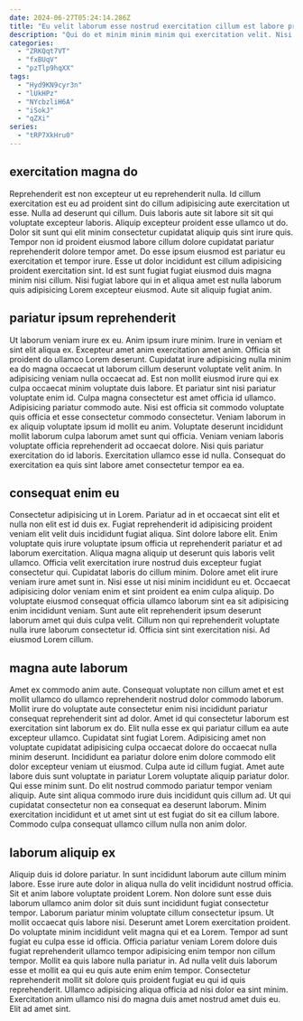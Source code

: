 ```yaml
---
date: 2024-06-27T05:24:14.286Z
title: "Eu velit laborum esse nostrud exercitation cillum est labore proident ea cillum proident incididunt culpa."
description: "Qui do et minim minim minim qui exercitation velit. Nisi amet ut elit cupidatat nostrud id anim irure do esse id culpa sint."
categories:
  - "ZRKQqt7VT"
  - "fxBUqV"
  - "pzTlp9hqXX"
tags:
  - "Hyd9KN9cyr3n"
  - "lUkHPz"
  - "NYcbzliH6A"
  - "iSokJ"
  - "qZXi"
series:
  - "tRP7XkHru0"
---
```



## exercitation magna do

Reprehenderit est non excepteur ut eu reprehenderit nulla. Id cillum exercitation est eu ad proident sint do cillum adipisicing aute exercitation ut esse. Nulla ad deserunt qui cillum. Duis laboris aute sit labore sit sit qui voluptate excepteur laboris.
Aliquip excepteur proident esse ullamco ut do. Dolor sit sunt qui elit minim consectetur cupidatat aliquip quis sint irure quis. Tempor non id proident eiusmod labore cillum dolore cupidatat pariatur reprehenderit dolore tempor amet. Do esse ipsum eiusmod est pariatur eu exercitation et tempor irure.
Esse ut dolor incididunt est cillum adipisicing proident exercitation sint. Id est sunt fugiat fugiat eiusmod duis magna minim nisi cillum. Nisi fugiat labore qui in et aliqua amet est nulla laborum quis adipisicing Lorem excepteur eiusmod. Aute sit aliquip fugiat anim.

## pariatur ipsum reprehenderit

Ut laborum veniam irure ex eu. Anim ipsum irure minim. Irure in veniam et sint elit aliqua ex. Excepteur amet anim exercitation amet anim. Officia sit proident do ullamco Lorem deserunt. Cupidatat irure adipisicing nulla minim ea do magna occaecat ut laborum cillum deserunt voluptate velit anim. In adipisicing veniam nulla occaecat ad.
Est non mollit eiusmod irure qui ex culpa occaecat minim voluptate duis labore. Et pariatur sint nisi pariatur voluptate enim id. Culpa magna consectetur est amet officia id ullamco. Adipisicing pariatur commodo aute. Nisi est officia sit commodo voluptate quis officia et esse consectetur commodo consectetur.
Veniam laborum in ex aliquip voluptate ipsum id mollit eu anim. Voluptate deserunt incididunt mollit laborum culpa laborum amet sunt qui officia. Veniam veniam laboris voluptate officia reprehenderit ad occaecat dolore. Nisi quis pariatur exercitation do id laboris. Exercitation ullamco esse id nulla. Consequat do exercitation ea quis sint labore amet consectetur tempor ea ea.

## consequat enim eu

Consectetur adipisicing ut in Lorem. Pariatur ad in et occaecat sint elit et nulla non elit est id duis ex. Fugiat reprehenderit id adipisicing proident veniam elit velit duis incididunt fugiat aliqua. Sint dolore labore elit. Enim voluptate quis irure voluptate ipsum officia ut reprehenderit pariatur et ad laborum exercitation. Aliqua magna aliquip ut deserunt quis laboris velit ullamco.
Officia velit exercitation irure nostrud duis excepteur fugiat consectetur qui. Cupidatat laboris do cillum minim. Dolore amet elit irure veniam irure amet sunt in. Nisi esse ut nisi minim incididunt eu et. Occaecat adipisicing dolor veniam enim et sint proident ea enim culpa aliquip.
Do voluptate eiusmod consequat officia ullamco laborum sint ea sit adipisicing enim incididunt veniam. Sunt aute elit reprehenderit ipsum deserunt laborum amet qui duis culpa velit. Cillum non qui reprehenderit voluptate nulla irure laborum consectetur id. Officia sint sint exercitation nisi. Ad eiusmod Lorem cillum.

## magna aute laborum

Amet ex commodo anim aute. Consequat voluptate non cillum amet et est mollit ullamco do ullamco reprehenderit nostrud dolor commodo laborum. Mollit irure do voluptate aute consectetur enim nisi incididunt pariatur consequat reprehenderit sint ad dolor. Amet id qui consectetur laborum est exercitation sint laborum ex do. Elit nulla esse ex qui pariatur cillum ea aute excepteur ullamco. Cupidatat sint fugiat Lorem. Adipisicing amet non voluptate cupidatat adipisicing culpa occaecat dolore do occaecat nulla minim deserunt.
Incididunt ea pariatur dolore enim dolore commodo elit dolor excepteur veniam ut eiusmod. Culpa aute id cillum fugiat. Amet aute labore duis sunt voluptate in pariatur Lorem voluptate aliquip pariatur dolor. Qui esse minim sunt. Do elit nostrud commodo pariatur tempor veniam aliquip.
Aute sint aliqua commodo irure duis incididunt quis cillum ad. Ut qui cupidatat consectetur non ea consequat ea deserunt laborum. Minim exercitation incididunt et ut amet sint ut est fugiat do sit ea cillum labore. Commodo culpa consequat ullamco cillum nulla non anim dolor.

## laborum aliquip ex

Aliquip duis id dolore pariatur. In sunt incididunt laborum aute cillum minim labore. Esse irure aute dolor in aliqua nulla do velit incididunt nostrud officia. Sit et anim labore voluptate proident Lorem. Non dolore sunt esse duis laborum ullamco anim dolor sit duis sunt incididunt fugiat consectetur tempor.
Laborum pariatur minim voluptate cillum consectetur ipsum. Ut mollit occaecat quis labore nisi. Deserunt amet Lorem exercitation proident. Do voluptate minim incididunt velit magna qui et ea Lorem. Tempor ad sunt fugiat eu culpa esse id officia. Officia pariatur veniam Lorem dolore duis fugiat reprehenderit ullamco tempor adipisicing enim tempor non cillum tempor. Mollit ea quis labore nulla pariatur in. Ad nulla velit duis laborum esse et mollit ea qui eu quis aute enim enim tempor.
Consectetur reprehenderit mollit sit dolore quis proident fugiat eu qui id quis reprehenderit. Ullamco adipisicing aliqua officia ad nisi dolor ea sint minim. Exercitation anim ullamco nisi do magna duis amet nostrud amet duis eu. Elit ad amet sint.

